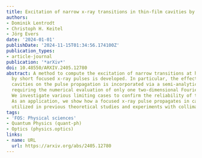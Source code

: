 ```yaml
---
title: Excitation of narrow x-ray transitions in thin-film cavities by focused pulses
authors:
- Dominik Lentrodt
- Christoph H. Keitel
- Jörg Evers
date: '2024-01-01'
publishDate: '2024-11-15T01:34:56.174100Z'
publication_types:
- article-journal
publication: '*arXiv*'
doi: 10.48550/ARXIV.2405.12780
abstract: A method to compute the excitation of narrow transitions at hard x-ray energies
  by short focused x-ray pulses is developed. In particular, the effect of thin-film
  cavities on the pulse propagation is incorporated via a semi-analytical algorithm
  requiring the numerical evaluation of only one two-dimensional Fourier transform.
  We investigate various limiting cases to confirm the reliability of the algorithm.
  As an application, we show how a focused x-ray pulse propagates in cavity structures
  utilized in previous theoretical studies and experiments with collimated beams.
tags:
- 'FOS: Physical sciences'
- Quantum Physics (quant-ph)
- Optics (physics.optics)
links:
- name: URL
  url: https://arxiv.org/abs/2405.12780
---
```

